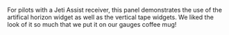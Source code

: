 For pilots with a Jeti Assist receiver, this panel demonstrates the use of the
artifical horizon widget as well as the vertical tape widgets. We liked the look
of it so much that we put it on our gauges coffee mug!